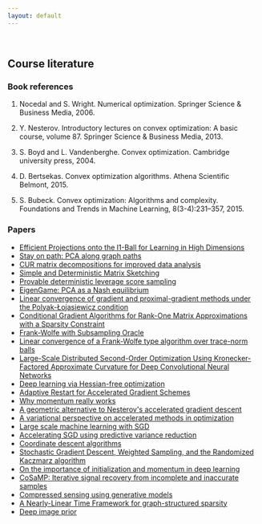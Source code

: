 ```yaml
---
layout: default
---
```


&nbsp;

## Course literature

### Book references

1. Nocedal and S. Wright. Numerical optimization. Springer Science & Business Media, 2006.

2. Y. Nesterov. Introductory lectures on convex optimization: A basic course, volume 87. Springer Science & Business Media, 2013.

3. S. Boyd and L. Vandenberghe. Convex optimization. Cambridge university press, 2004.

4. D. Bertsekas. Convex optimization algorithms. Athena Scientific Belmont, 2015.

5. S. Bubeck. Convex optimization: Algorithms and complexity. Foundations and Trends in Machine Learning, 8(3-4):231–357, 2015.

### Papers

- [Efficient Projections onto the l1-Ball for Learning in High Dimensions](https://stanford.edu/~jduchi/projects/DuchiShSiCh08.pdf)
- [Stay on path: PCA along graph paths](http://proceedings.mlr.press/v37/asteris15.pdf)
- [CUR matrix decompositions for improved data analysis](http://www.pnas.org/content/106/3/697.full.pdf)
- [Simple and Deterministic Matrix Sketching](https://arxiv.org/pdf/1206.0594.pdf)
- [Provable deterministic leverage score sampling](https://arxiv.org/abs/1404.1530)
- [EigenGame: PCA as a Nash equilibrium](https://arxiv.org/pdf/2010.00554.pdf)
- [Linear convergence of gradient and proximal-gradient methods under the Polyak-Łojasiewicz condition](https://arxiv.org/abs/1608.04636)
- [Conditional Gradient Algorithms for Rank-One Matrix Approximations with a Sparsity Constraint](https://arxiv.org/pdf/1107.1163.pdf)
- [Frank-Wolfe with Subsampling Oracle](https://arxiv.org/pdf/1803.07348.pdf)
- [Linear convergence of a Frank-Wolfe type algorithm over trace-norm balls](https://papers.nips.cc/paper/7199-linear-convergence-of-a-frank-wolfe-type-algorithm-over-trace-norm-balls.pdf)
- [Large-Scale Distributed Second-Order Optimization Using Kronecker-Factored Approximate Curvature for Deep Convolutional Neural Networks](https://arxiv.org/pdf/1811.12019.pdf)
- [Deep learning via Hessian-free optimization](http://www.cs.toronto.edu/~jmartens/docs/Deep_HessianFree.pdf)
- [Adaptive Restart for Accelerated Gradient Schemes](https://arxiv.org/abs/1204.3982)
- [Why momentum really works](https://distill.pub/2017/momentum/)
- [A geometric alternative to Nesterov's accelerated gradient descent](https://arxiv.org/abs/1506.08187)
- [A variational perspective on accelerated methods in optimization](https://arxiv.org/pdf/1603.04245.pdf)
- [Large scale machine learning with SGD](http://khalilghorbal.info/assets/spa/papers/ML_GradDescent.pdf)
- [Accelerating SGD using predictive variance reduction](https://papers.nips.cc/paper/4937-accelerating-stochastic-gradient-descent-using-predictive-variance-reduction.pdf)
- [Coordinate descent algorithms](http://www.optimization-online.org/DB_FILE/2014/12/4679.pdf)
- [Stochastic Gradient Descent, Weighted Sampling, and the Randomized Kaczmarz algorithm](https://arxiv.org/pdf/1310.5715.pdf)
- [On the importance of initialization and momentum in deep learning](http://www.cs.toronto.edu/~fritz/absps/momentum.pdf)
- [CoSaMP: Iterative signal recovery from incomplete and inaccurate samples](https://www.sciencedirect.com/science/article/pii/S1063520308000638)
- [Compressed sensing using generative models](https://arxiv.org/pdf/1703.03208.pdf)
- [A Nearly-Linear Time Framework for graph-structured sparsity](http://proceedings.mlr.press/v37/hegde15.pdf)
- [Deep image prior](https://arxiv.org/pdf/1711.10925.pdf)

